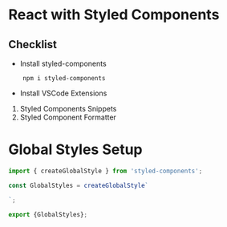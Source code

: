 # React with Styled Components

## Checklist
-  Install styled-components
``` npm
    npm i styled-components
```
- Install VSCode Extensions
1. Styled Components Snippets
1. Styled Component Formatter

# Global Styles Setup
``` js
import { createGlobalStyle } from 'styled-components';

const GlobalStyles = createGlobalStyle`

`;

export {GlobalStyles};
```